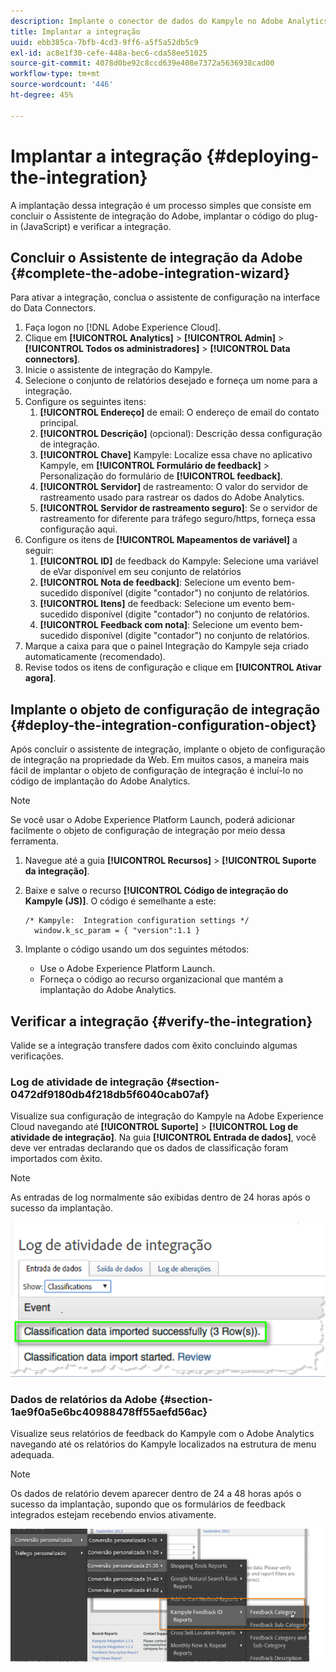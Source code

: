 ```yaml
---
description: Implante o conector de dados do Kampyle no Adobe Analytics.
title: Implantar a integração
uuid: ebb385ca-7bfb-4cd3-9ff6-a5f5a52db5c9
exl-id: ac8e1f30-cefe-448a-bec6-cda58ee51025
source-git-commit: 4078d0be92c8ccd639e408e7372a5636938cad00
workflow-type: tm+mt
source-wordcount: '446'
ht-degree: 45%

---
```


# Implantar a integração {#deploying-the-integration}

A implantação dessa integração é um processo simples que consiste em concluir o Assistente de integração do Adobe, implantar o código do plug-in (JavaScript) e verificar a integração.

## Concluir o Assistente de integração da Adobe {#complete-the-adobe-integration-wizard}

Para ativar a integração, conclua o assistente de configuração na interface do Data Connectors.

1. Faça logon no [!DNL Adobe Experience Cloud].
1. Clique em **[!UICONTROL Analytics]** > **[!UICONTROL Admin]** > **[!UICONTROL Todos os administradores]** > **[!UICONTROL Data connectors]**.
1. Inicie o assistente de integração do Kampyle.
1. Selecione o conjunto de relatórios desejado e forneça um nome para a integração.
1. Configure os seguintes itens:
   1. **[!UICONTROL Endereço]** de email: O endereço de email do contato principal.
   1. **[!UICONTROL Descrição]**  (opcional): Descrição dessa configuração de integração.
   1. **[!UICONTROL Chave]** Kampyle: Localize essa chave no aplicativo Kampyle, em  **[!UICONTROL Formulário de feedback]**  > Personalização do formulário de  **[!UICONTROL feedback]**.
   1. **[!UICONTROL Servidor]** de rastreamento: O valor do servidor de rastreamento usado para rastrear os dados do Adobe Analytics.
   1. **[!UICONTROL Servidor de rastreamento seguro]**: Se o servidor de rastreamento for diferente para tráfego seguro/https, forneça essa configuração aqui.
1. Configure os itens de **[!UICONTROL Mapeamentos de variável]** a seguir:
   1. **[!UICONTROL ID]** de feedback do Kampyle: Selecione uma variável de eVar disponível em seu conjunto de relatórios
   1. **[!UICONTROL Nota de feedback]**: Selecione um evento bem-sucedido disponível (digite &quot;contador&quot;) no conjunto de relatórios.
   1. **[!UICONTROL Itens]** de feedback: Selecione um evento bem-sucedido disponível (digite &quot;contador&quot;) no conjunto de relatórios.
   1. **[!UICONTROL Feedback com nota]**: Selecione um evento bem-sucedido disponível (digite &quot;contador&quot;) no conjunto de relatórios.
1. Marque a caixa para que o painel Integração do Kampyle seja criado automaticamente (recomendado).
1. Revise todos os itens de configuração e clique em **[!UICONTROL Ativar agora]**.

## Implante o objeto de configuração de integração {#deploy-the-integration-configuration-object}

Após concluir o assistente de integração, implante o objeto de configuração de integração na propriedade da Web. Em muitos casos, a maneira mais fácil de implantar o objeto de configuração de integração é incluí-lo no código de implantação do Adobe Analytics.

>[!NOTE]
>
>Se você usar o Adobe Experience Platform Launch, poderá adicionar facilmente o objeto de configuração de integração por meio dessa ferramenta.

1. Navegue até a guia **[!UICONTROL Recursos]** > **[!UICONTROL Suporte da integração]**.
1. Baixe e salve o recurso **[!UICONTROL Código de integração do Kampyle (JS)]**. O código é semelhante a este:

   ```
   /* Kampyle:  Integration configuration settings */
     window.k_sc_param = { "version":1.1 }
   ```

1. Implante o código usando um dos seguintes métodos:

   * Use o Adobe Experience Platform Launch.
   * Forneça o código ao recurso organizacional que mantém a implantação do Adobe Analytics.

## Verificar a integração {#verify-the-integration}

Valide se a integração transfere dados com êxito concluindo algumas verificações.

### Log de atividade de integração {#section-0472df9180db4f218db5f6040cab07af}

Visualize sua configuração de integração do Kampyle na Adobe Experience Cloud navegando até **[!UICONTROL Suporte]** > **[!UICONTROL Log de atividade de integração]**. Na guia **[!UICONTROL Entrada de dados]**, você deve ver entradas declarando que os dados de classificação foram importados com êxito.

>[!NOTE]
>
>As entradas de log normalmente são exibidas dentro de 24 horas após o sucesso da implantação.

![Log de atividades de integração](assets/integration_activity_log.png)

### Dados de relatórios da Adobe {#section-1ae9f0a5e6bc40988478ff55aefd56ac}

Visualize seus relatórios de feedback do Kampyle com o Adobe Analytics navegando até os relatórios do Kampyle localizados na estrutura de menu adequada.

>[!NOTE]
>
>Os dados de relatório devem aparecer dentro de 24 a 48 horas após o sucesso da implantação, supondo que os formulários de feedback integrados estejam recebendo envios ativamente.

![Dados de relatório de Adobe](assets/adobe_reporting_data.png)
